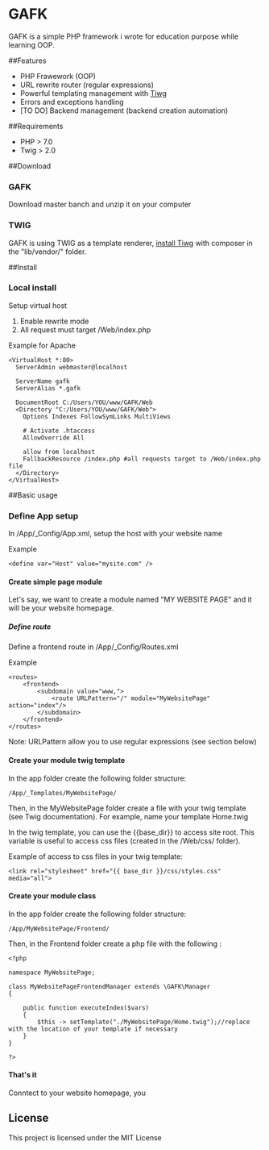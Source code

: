 # GAFK 

GAFK is a simple PHP framework i wrote for education purpose while learning OOP.

##Features

 * PHP Frawework (OOP)
 * URL rewrite router (regular expressions)
 * Powerful templating management with [Tiwg](https://twig.sensiolabs.org/)
 * Errors and exceptions handling 
 * [TO DO] Backend management (backend creation automation)

##Requirements

 * PHP > 7.0
 * Twig > 2.0

##Download

### GAFK

Download master banch and unzip it on your computer

### TWIG

GAFK is using TWIG as a template renderer, [install Tiwg](https://twig.sensiolabs.org/) with composer in the "lib/vendor/" folder.

##Install

### Local install

Setup virtual host

  1. Enable rewrite mode
  2. All request must target /Web/index.php

Example for Apache

```
<VirtualHost *:80>
  ServerAdmin webmaster@localhost
  
  ServerName gafk
  ServerAlias *.gafk

  DocumentRoot C:/Users/YOU/www/GAFK/Web
  <Directory "C:/Users/YOU/www/GAFK/Web">
    Options Indexes FollowSymLinks MultiViews
    
    # Activate .htaccess
    AllowOverride All

    allow from localhost
    FallbackResource /index.php #all requests target to /Web/index.php file
  </Directory>
</VirtualHost>

```

##Basic usage

### Define App setup

In /App/_Config/App.xml, setup the host with your website name

Example
```
<define var="Host" value="mysite.com" />
```

#### Create simple page module

Let's say, we want to create a module named "MY WEBSITE PAGE" and it will be your website homepage.

##### Define route

Define a frontend route in  /App/_Config/Routes.xml

Example
```
<routes>
	<frontend>
		<subdomain value="www,">
			<route URLPattern="/" module="MyWebsitePage" action="index"/>
		</subdomain>
	</frontend>
</routes>
```

Note: URLPattern allow you to use regular expressions (see section below)


#### Create your module twig template

In the app folder create the following folder structure:

```
/App/_Templates/MyWebsitePage/

```

Then, in the MyWebsitePage folder create a file with your twig template (see Twig documentation). For example, name your template Home.twig


In the twig template, you can use the {{base_dir}} to access site root. This variable is useful to access css files (created in the /Web/css/ folder).

Example of access to css files in your twig template:
```
<link rel="stylesheet" href="{{ base_dir }}/css/styles.css" media="all">
```

#### Create your module class

In the app folder create the following folder structure:

```
/App/MyWebsitePage/Frontend/

```

Then, in the Frontend folder create a php file with the following :

```
<?php

namespace MyWebsitePage;

class MyWebsitePageFrontendManager extends \GAFK\Manager
{

	public function executeIndex($vars)
	{
		$this -> setTemplate("./MyWebsitePage/Home.twig");//replace with the location of your template if necessary
	}
}

?>

```
#### That's it

Conntect to your website homepage, you



## License

This project is licensed under the MIT License 